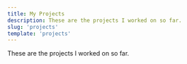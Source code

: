 ```yaml
---
title: My Projects
description: These are the projects I worked on so far.
slug: 'projects'
template: 'projects'
---
```

These are the projects I worked on so far.
